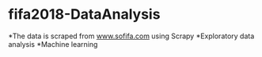 # fifa2018-DataAnalysis
*The data is scraped from www.sofifa.com using Scrapy
*Exploratory data analysis
*Machine learning 
